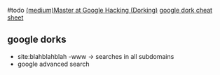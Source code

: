 
#todo 
[(medium)Master at Google Hacking (Dorking)](https://medium.com/codex/master-at-google-hacking-dorking-27d14e7249be)
[google dork cheat sheet](https://hackr.io/blog/google-dorks-cheat-sheet)
## google dorks 

- site:blahblahblah -www -> searches in all subdomains
- google advanced search
  